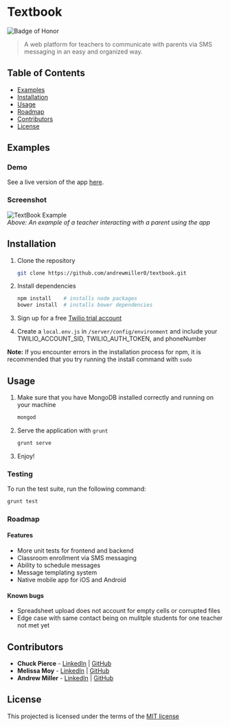 # Textbook
![Badge of Honor](https://img.shields.io/badge/Built%20at-Fullstack-green.svg?style=flat-square)
> A web platform for teachers to communicate with parents via SMS messaging in an easy and organized way.


## Table of Contents

- [Examples](#examples)
- [Installation](#installation)
- [Usage](#usage)
- [Roadmap](#roadmap)
- [Contributors](#contributors)
- [License](#license)

## Examples
### Demo

See a live version of the app [here](http://txtbk.herokuapp.com).

### Screenshot

![TextBook Example](http://www.chuckmpierce.com/textbook/texting.gif)<br />
_Above: An example of a teacher interacting with a parent using the app_


## Installation

1. Clone the repository

	```bash
	git clone https://github.com/andrewmiller0/textbook.git
	```
2.	Install dependencies

	```bash
	npm install    # installs node packages
	bower install  # installs bower dependencies
	```
4. Sign up for a free [Twilio trial account](https://www.twilio.com/try-twilio)
5. Create a `local.env.js` in `/server/config/environment` and include your  TWILIO_ACCOUNT_SID, TWILIO_AUTH_TOKEN, and phoneNumber

__Note:__ If you encounter errors in the installation process for npm, it is recommended that you try running the install command with `sudo`

## Usage

1.  Make sure that you have MongoDB installed correctly and running on your machine

    ```bash
    mongod
    ```
2. Serve the application with `grunt`
    ```bash
    grunt serve
    ```
3. Enjoy!

### Testing
To run the test suite, run the following command:

```bash
grunt test
```
### Roadmap

#### Features

-	More unit tests for frontend and backend
-	Classroom enrollment via SMS messaging
-	Ability to schedule messages
-	Message templating system
-	Native mobile app for iOS and Android

#### Known bugs

- Spreadsheet upload does not account for empty cells or corrupted files
- Edge case with same contact being on mulitple students for one teacher not met yet

## Contributors
* __Chuck Pierce__ -  [LinkedIn](http://linkedin.com/in/chuckmpierce) | [GitHub](https://github.com/ChuckPierce)
*  __Melissa Moy__ - [LinkedIn](https://www.linkedin.com/in/meliis) | [GitHub](https://github.com/meliis)
*  __Andrew Miller__ - [LinkedIn](https://www.linkedin.com/in/andrewmillerdev) | [GitHub](https://github.com/andrewmiller0)

## License

This projected is licensed under the terms of the [MIT license](/LICENSE)


